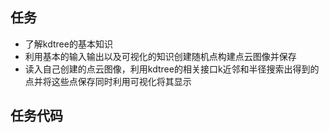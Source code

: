 ## 任务
- 了解kdtree的基本知识
- 利用基本的输入输出以及可视化的知识创建随机点构建点云图像并保存
- 读入自己创建的点云图像，利用kdtree的相关接口k近邻和半径搜索出得到的点并将这些点保存同时利用可视化将其显示
## 任务代码
```c++
```

